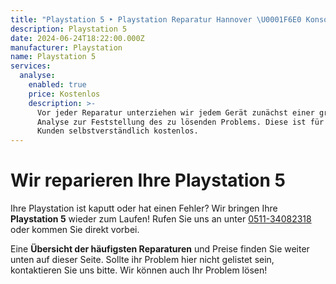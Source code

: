 ```yaml
---
title: "Playstation 5 ‣ Playstation Reparatur Hannover \U0001F6E0️ Konsolen Werkstatt"
description: Playstation 5
date: 2024-06-24T18:22:00.000Z
manufacturer: Playstation
name: Playstation 5
services:
  analyse:
    enabled: true
    price: Kostenlos
    description: >-
      Vor jeder Reparatur unterziehen wir jedem Gerät zunächst einer gründlichen
      Analyse zur Feststellung des zu lösenden Problems. Diese ist für unsere
      Kunden selbstverständlich kostenlos.
---
```

# Wir reparieren Ihre Playstation 5

Ihre Playstation ist kaputt oder hat einen Fehler? Wir bringen Ihre **Playstation 5** wieder zum Laufen! Rufen Sie uns an unter [0511-34082318](tel:051134082318) oder kommen Sie direkt vorbei.

Eine **Übersicht der häufigsten Reparaturen** und Preise finden Sie weiter unten auf dieser Seite. Sollte ihr Problem hier nicht gelistet sein, kontaktieren Sie uns bitte. Wir können auch Ihr Problem lösen!
